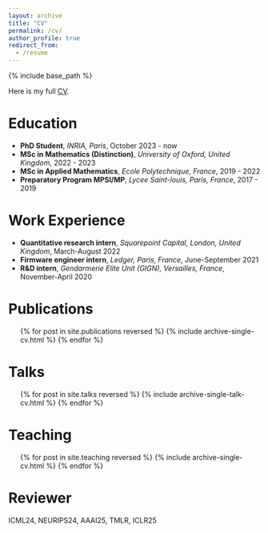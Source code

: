 ```yaml
---
layout: archive
title: "CV"
permalink: /cv/
author_profile: true
redirect_from:
  - /resume
---
```


{% include base_path %}

Here is my full [CV](/files/dario_resume.pdf).

# Education

* **PhD Student**, *INRIA, Paris*, October 2023 - now
* **MSc in Mathematics (Distinction)**, *University of Oxford, United Kingdom*, 2022 - 2023
* **MSc in Applied Mathematics**, *Ecole Polytechnique, France*, 2019 - 2022
* **Preparatory Program MPSI/MP**, *Lycee Saint-louis, Paris, France*, 2017 - 2019

# Work Experience

* **Quantitative research intern**, *Squarepoint Capital, London, United Kingdom*, March-August 2022
* **Firmware engineer intern**, *Ledger, Paris, France*, June-September 2021
* **R&D intern**, *Gendarmerie Elite Unit (GIGN), Versailles, France*, November-April 2020

# Publications
  <ul>{% for post in site.publications reversed %}
    {% include archive-single-cv.html %}
  {% endfor %}</ul>
  
# Talks
  <ul>{% for post in site.talks reversed %}
    {% include archive-single-talk-cv.html  %}
  {% endfor %}</ul>
  
# Teaching
  <ul>{% for post in site.teaching reversed %}
    {% include archive-single-cv.html %}
  {% endfor %}</ul>
  
# Reviewer
ICML24, NEURIPS24, AAAI25, TMLR, ICLR25